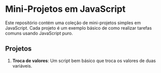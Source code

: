 # Mini-Projetos em JavaScript

Este repositório contém uma coleção de mini-projetos simples em JavaScript. Cada projeto é um exemplo básico de como realizar tarefas comuns usando JavaScript puro.

## Projetos

1. **Troca de valores**: Um script bem básico que troca os valores de duas variáveis.


